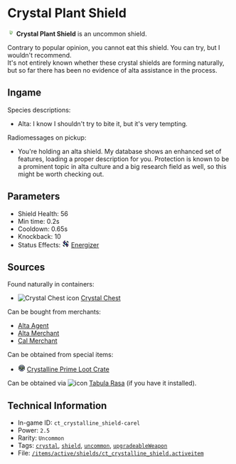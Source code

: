# Crystal Plant Shield

<img src="https://raw.githubusercontent.com/Ceterai/Enternia/main/items/active/shields/ct_crystalline_shield.png" alt="Crystal Plant Shield icon" loading="lazy" height="16px" width="auto" /> **Crystal Plant Shield** is an uncommon shield.

Contrary to popular opinion, you cannot eat this shield. You can try, but I wouldn't recommend.  
It's not entirely known whether these crystal shields are forming naturally, but so far there has been no evidence of alta assistance in the process.

## Ingame

Species descriptions:

- Alta: I know I shouldn't try to bite it, but it's very tempting.

Radiomessages on pickup:

- You're holding an alta shield. My database shows an enhanced set of features, loading a proper description for you. Protection is known to be a prominent topic in alta culture and a big research field as well, so this might be worth checking out.

## Parameters

- Shield Health: 56
- Min time: 0.2s
- Cooldown: 0.65s
- Knockback: 10  
- Status Effects: <img src="https://raw.githubusercontent.com/Ceterai/Enternia/main/stats/effects/ct_heal/ct_energizer.png" alt="Energizer icon" loading="lazy" height="16px" width="auto" /> [Energizer](https://ceterai.github.io/MyEnternia/Wiki/Energizer)

## Sources

Found naturally in containers:

- <img src="https://starbounder.org/mediawiki/images/d/de/Crystal_Chest.png" alt="Crystal Chest icon" loading="lazy" height="10.5px" width="12px" /> [Crystal Chest](https://starbounder.org/Crystal_Chest)

Can be bought from merchants:

- [Alta Agent](https://ceterai.github.io/MyEnternia/Wiki/AltaAgent)
- [Alta Merchant](https://ceterai.github.io/MyEnternia/Wiki/AltaMerchant)
- [Cal Merchant](https://ceterai.github.io/MyEnternia/Wiki/CalMerchant)

Can be obtained from special items:

- <img src="https://raw.githubusercontent.com/Ceterai/Enternia/main/items/active/alta/loot/biome/ct_crystalline_prime_loot.png" alt="Crystalline Prime Loot Crate icon" loading="lazy" height="16px" width="auto" /> [Crystalline Prime Loot Crate](https://ceterai.github.io/MyEnternia/Wiki/CrystallinePrimeLootCrate)

Can be obtained via <img src="https://steamuserimages-a.akamaihd.net/ugc/263843960696222713/3EC9A7C005541F7D577EBCB8C5736B4EFC9973D6/" alt="icon" width="8" height="12"/> [Tabula Rasa](https://community.playstarbound.com/resources/the-tabula-rasa.3222/) (if you have it installed).

## Technical Information

- In-game ID: `ct_crystalline_shield-carel`
- Power: `2.5`
- Rarity: `Uncommon`
- Tags: [`crystal`](https://ceterai.github.io/MyEnternia/Wiki/Tags/Crystal), [`shield`](https://ceterai.github.io/MyEnternia/Wiki/Tags/Shield), [`uncommon`](https://ceterai.github.io/MyEnternia/Wiki/Tags/Uncommon), [`upgradeableWeapon`](https://ceterai.github.io/MyEnternia/Wiki/Tags/UpgradeableWeapon)
- File: [`/items/active/shields/ct_crystalline_shield.activeitem`](https://github.com/Ceterai/Enternia/blob/main/items/active/shields/ct_crystalline_shield.activeitem)
